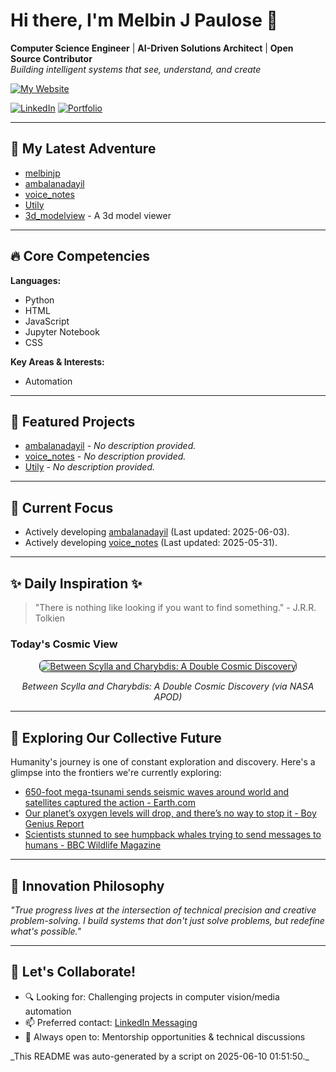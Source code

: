 # Hi there, I'm Melbin J Paulose 👋
**Computer Science Engineer** | **AI-Driven Solutions Architect** | **Open Source Contributor**  
*Building intelligent systems that see, understand, and create*

[![My Website](https://img.shields.io/badge/Website-wecanuseai.com-brightgreen?style=flat)](https://wecanuseai.com)

[![LinkedIn](https://img.shields.io/badge/LinkedIn-Connect%20Professionally-blue?style=flat&logo=linkedin)](https://www.linkedin.com/in/melbinjpaulose)
[![Portfolio](https://img.shields.io/badge/Portfolio-See%20My%20Work-important)](https://melbinjp.github.io/Utily/)

---

## 🚀 My Latest Adventure

<!-- REPO_LIST_START -->
* [melbinjp](https://github.com/melbinjp/melbinjp)
* [ambalanadayil](https://github.com/melbinjp/ambalanadayil)
* [voice_notes](https://github.com/melbinjp/voice_notes)
* [Utily](https://github.com/melbinjp/Utily)
* [3d_modelview](https://github.com/melbinjp/3d_modelview) - A 3d model viewer
<!-- REPO_LIST_END -->

---

## 🔥 Core Competencies

<!-- CORE_COMPETENCIES_START -->
**Languages:**
* Python
* HTML
* JavaScript
* Jupyter Notebook
* CSS

**Key Areas & Interests:**
* Automation
<!-- CORE_COMPETENCIES_END -->

---

## 🚀 Featured Projects

<!-- FEATURED_PROJECTS_START -->
* [ambalanadayil](https://github.com/melbinjp/ambalanadayil) - _No description provided._
* [voice_notes](https://github.com/melbinjp/voice_notes) - _No description provided._
* [Utily](https://github.com/melbinjp/Utily) - _No description provided._
<!-- FEATURED_PROJECTS_END -->

---

## 📌 Current Focus

<!-- CURRENT_FOCUS_START -->
* Actively developing [ambalanadayil](https://github.com/melbinjp/ambalanadayil) (Last updated: 2025-06-03).
* Actively developing [voice_notes](https://github.com/melbinjp/voice_notes) (Last updated: 2025-05-31).
<!-- CURRENT_FOCUS_END -->

---

## ✨ Daily Inspiration ✨

<!-- INSPIRATION_START -->
> "There is nothing like looking if you want to find something." - J.R.R. Tolkien

### Today's Cosmic View


<p align="center">
  <a href="https://apod.nasa.gov/apod/image/2506/ScyllaB_LerouxGere_2094.jpg" target="_blank">
    <img src="https://apod.nasa.gov/apod/image/2506/ScyllaB_LerouxGere_2094.jpg" alt="Between Scylla and Charybdis: A Double Cosmic Discovery" border="1" style="max-width: 100%; height: auto; border-radius: 8px;">
  </a>
</p>
<p align="center"><em>Between Scylla and Charybdis: A Double Cosmic Discovery (via NASA APOD)</em></p>

<!-- INSPIRATION_END -->

---

## 🌌 Exploring Our Collective Future

Humanity's journey is one of constant exploration and discovery. Here's a glimpse into the frontiers we're currently exploring:

<!-- FUTURE_INSIGHTS_START -->
* [650-foot mega-tsunami sends seismic waves around world and satellites captured the action - Earth.com](https://www.earth.com/news/650-foot-mega-tsunami-sends-seismic-waves-around-world-dickson-fjord-swot-mission/)
* [Our planet’s oxygen levels will drop, and there’s no way to stop it - Boy Genius Report](https://bgr.com/science/our-planets-oxygen-levels-will-drop-and-theres-no-way-to-stop-it/)
* [Scientists stunned to see humpback whales trying to send messages to humans - BBC Wildlife Magazine](https://www.discoverwildlife.com/animal-facts/marine-animals/scientists-stunned-to-see-humpback-whales-trying-to-send-messages-to-humans)
<!-- FUTURE_INSIGHTS_END -->

---

## 💬 Innovation Philosophy

*"True progress lives at the intersection of technical precision and creative problem-solving. I build systems that don't just solve problems, but redefine what's possible."*

---

## 🤝 Let's Collaborate!

- 🔍 Looking for: Challenging projects in computer vision/media automation
- 📫 Preferred contact: [LinkedIn Messaging](https://www.linkedin.com/in/melbinjpaulose)
- 🌱 Always open to: Mentorship opportunities & technical discussions

<!-- TIMESTAMP -->_This README was auto-generated by a script on 2025-06-10 01:51:50._<!-- /TIMESTAMP -->
